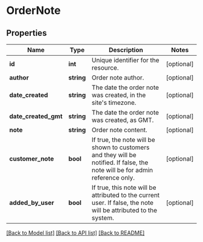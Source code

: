 # OrderNote

## Properties
Name | Type | Description | Notes
------------ | ------------- | ------------- | -------------
**id** | **int** | Unique identifier for the resource. | [optional] 
**author** | **string** | Order note author. | [optional] 
**date_created** | **string** | The date the order note was created, in the site&#x27;s timezone. | [optional] 
**date_created_gmt** | **string** | The date the order note was created, as GMT. | [optional] 
**note** | **string** | Order note content. | [optional] 
**customer_note** | **bool** | If true, the note will be shown to customers and they will be notified. If false, the note will be for admin reference only. | [optional] 
**added_by_user** | **bool** | If true, this note will be attributed to the current user. If false, the note will be attributed to the system. | [optional] 

[[Back to Model list]](../../README.md#documentation-for-models) [[Back to API list]](../../README.md#documentation-for-api-endpoints) [[Back to README]](../../README.md)

